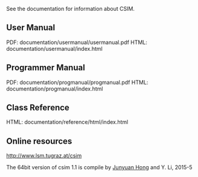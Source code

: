 See the documentation for information about CSIM.

User Manual
-----------
 
  PDF:  documentation/usermanual/usermanual.pdf
  HTML: documentation/usermanual/index.html

Programmer Manual
-----------------

  PDF:  documentation/progmanual/progmanual.pdf
  HTML: documentation/progmanual/index.html 

Class Reference
---------------

  HTML: documentation/reference/html/index.html


Online resources
----------------

http://www.lsm.tugraz.at/csim

The 64bit version of csim 1.1  is compile by [Junyuan Hong](mailto:jyhong836@gmail.com) and Y. Li, 2015-5
